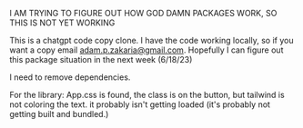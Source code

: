 I AM TRYING TO FIGURE OUT HOW GOD DAMN PACKAGES WORK, SO THIS IS NOT YET WORKING

This is a chatgpt code copy clone. I have the code working locally, so if you want a copy email adam.p.zakaria@gmail.com. Hopefully I can figure out this package situation in the next week (6/18/23)

I need to remove dependencies.

For the library:
App.css is found, the class is on the button, but tailwind is not coloring the text. it probably isn't getting loaded (it's probably not getting built and bundled.)